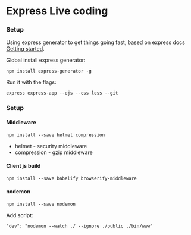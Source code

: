 # Express Live coding 

### Setup

Using express generator to get things going fast, based on express docs [Getting started](http://expressjs.com/en/starter/generator.html).

Global install express generator:
```
npm install express-generator -g
```
Run it with the flags:
```
express express-app --ejs --css less --git
```

### Setup

#### Middleware
```
npm install --save helmet compression
```
- helmet - security middleware
- compression - gzip middleware

#### Client js build

```
npm install --save babelify browserify-middleware
```
#### nodemon
```
npm install --save nodemon
```
Add script:
```
"dev": "nodemon --watch ./ --ignore ./public ./bin/www"
```